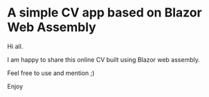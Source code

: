 # A simple CV app based on Blazor Web Assembly
Hi all. 

I am happy to share this online CV built using Blazor web assembly.

Feel free to use and mention ;)

Enjoy
